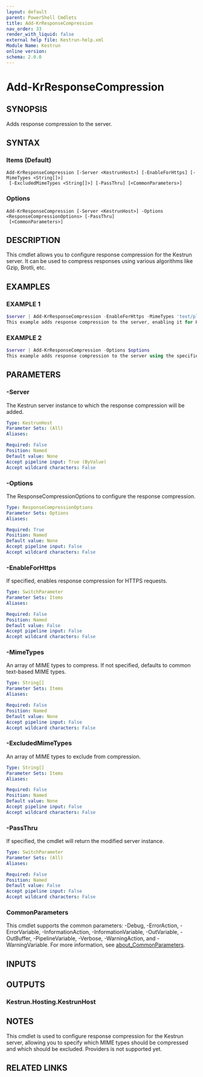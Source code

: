 ```yaml
---
layout: default
parent: PowerShell Cmdlets
title: Add-KrResponseCompression
nav_order: 33
render_with_liquid: false
external help file: Kestrun-help.xml
Module Name: Kestrun
online version:
schema: 2.0.0
---
```


# Add-KrResponseCompression

## SYNOPSIS
Adds response compression to the server.

## SYNTAX

### Items (Default)
```
Add-KrResponseCompression [-Server <KestrunHost>] [-EnableForHttps] [-MimeTypes <String[]>]
 [-ExcludedMimeTypes <String[]>] [-PassThru] [<CommonParameters>]
```

### Options
```
Add-KrResponseCompression [-Server <KestrunHost>] -Options <ResponseCompressionOptions> [-PassThru]
 [<CommonParameters>]
```

## DESCRIPTION
This cmdlet allows you to configure response compression for the Kestrun server.
It can be used to compress responses using various algorithms like Gzip, Brotli, etc.

## EXAMPLES

### EXAMPLE 1
```powershell
$server | Add-KrResponseCompression -EnableForHttps -MimeTypes 'text/plain', 'application/json' -ExcludedMimeTypes 'image/*' -Providers $gzipProvider, $brotliProvider
This example adds response compression to the server, enabling it for HTTPS requests, and specifying the MIME types to compress and exclude, as well as the compression providers to use.
```

### EXAMPLE 2
```powershell
$server | Add-KrResponseCompression -Options $options
This example adds response compression to the server using the specified ResponseCompressionOptions.
```

## PARAMETERS

### -Server
The Kestrun server instance to which the response compression will be added.

```yaml
Type: KestrunHost
Parameter Sets: (All)
Aliases:

Required: False
Position: Named
Default value: None
Accept pipeline input: True (ByValue)
Accept wildcard characters: False
```

### -Options
The ResponseCompressionOptions to configure the response compression.

```yaml
Type: ResponseCompressionOptions
Parameter Sets: Options
Aliases:

Required: True
Position: Named
Default value: None
Accept pipeline input: False
Accept wildcard characters: False
```

### -EnableForHttps
If specified, enables response compression for HTTPS requests.

```yaml
Type: SwitchParameter
Parameter Sets: Items
Aliases:

Required: False
Position: Named
Default value: False
Accept pipeline input: False
Accept wildcard characters: False
```

### -MimeTypes
An array of MIME types to compress.
If not specified, defaults to common text-based MIME types.

```yaml
Type: String[]
Parameter Sets: Items
Aliases:

Required: False
Position: Named
Default value: None
Accept pipeline input: False
Accept wildcard characters: False
```

### -ExcludedMimeTypes
An array of MIME types to exclude from compression.

```yaml
Type: String[]
Parameter Sets: Items
Aliases:

Required: False
Position: Named
Default value: None
Accept pipeline input: False
Accept wildcard characters: False
```

### -PassThru
If specified, the cmdlet will return the modified server instance.

```yaml
Type: SwitchParameter
Parameter Sets: (All)
Aliases:

Required: False
Position: Named
Default value: False
Accept pipeline input: False
Accept wildcard characters: False
```

### CommonParameters
This cmdlet supports the common parameters: -Debug, -ErrorAction, -ErrorVariable, -InformationAction, -InformationVariable, -OutVariable, -OutBuffer, -PipelineVariable, -Verbose, -WarningAction, and -WarningVariable. For more information, see [about_CommonParameters](http://go.microsoft.com/fwlink/?LinkID=113216).

## INPUTS

## OUTPUTS

### Kestrun.Hosting.KestrunHost
## NOTES
This cmdlet is used to configure response compression for the Kestrun server, allowing you to specify which MIME types should be compressed and which should be excluded.
Providers is not supported yet.

## RELATED LINKS
